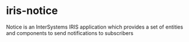 # iris-notice
Notice is an InterSystems IRIS application which provides a set of entities and components to send notifications to subscribers
